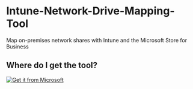 # Intune-Network-Drive-Mapping-Tool
Map on-premises network shares with Intune and the Microsoft Store for Business

## Where do I get the tool?

<a href="https://businessstore.microsoft.com/store/details/networkdrivemapping/9NWVZR414XS6"><img src="https://developer.microsoft.com/store/badges/images/English_get-it-from-MS.png" alt="Get it from Microsoft"/></a>


